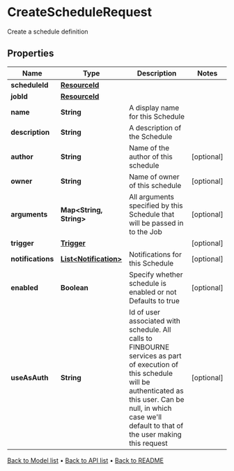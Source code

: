 

# CreateScheduleRequest

Create a schedule definition

## Properties

| Name | Type | Description | Notes |
|------------ | ------------- | ------------- | -------------|
|**scheduleId** | [**ResourceId**](ResourceId.md) |  |  |
|**jobId** | [**ResourceId**](ResourceId.md) |  |  |
|**name** | **String** | A display name for this Schedule |  |
|**description** | **String** | A description of the Schedule |  |
|**author** | **String** | Name of the author of this schedule |  [optional] |
|**owner** | **String** | Name of owner of this schedule |  [optional] |
|**arguments** | **Map&lt;String, String&gt;** | All arguments specified by this Schedule that will be passed in to the Job |  [optional] |
|**trigger** | [**Trigger**](Trigger.md) |  |  [optional] |
|**notifications** | [**List&lt;Notification&gt;**](Notification.md) | Notifications for this Schedule |  [optional] |
|**enabled** | **Boolean** | Specify whether schedule is enabled or not Defaults to true |  [optional] |
|**useAsAuth** | **String** | Id of user associated with schedule. All calls to FINBOURNE services as part of execution of this schedule will be authenticated as this  user. Can be null, in which case we&#39;ll default to that of the user  making this request |  [optional] |



[Back to Model list](../README.md#documentation-for-models) &#8226; [Back to API list](../README.md#documentation-for-api-endpoints) &#8226; [Back to README](../README.md)


